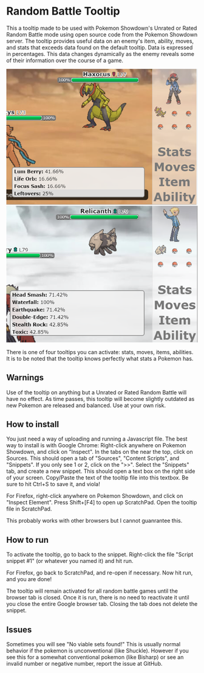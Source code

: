 Random Battle Tooltip
========================================================================

This a tooltip made to be used with Pokemon Showdown's Unrated or Rated Random Battle mode using open source code from the Pokemon Showdown server.
The tooltip provides useful data on an enemy's item, ability, moves, and stats that exceeds data found on the default tooltip.
Data is expressed in percentages. This data changes dynamically as the enemy reveals some of their information over the course of a game.

![Screenshot](/screenshots/Haxorus.PNG)
![Screenshot](/screenshots/Moves.PNG)

There is one of four tooltips you can activate: stats, moves, items, abilities.
It is to be noted that the tooltip knows perfectly what stats a Pokemon has.

Warnings
------------------------------------------------------------------------

Use of the tooltip on anything but a Unrated or Rated Random Battle will have no effect.
As time passes, this tooltip will become slightly outdated as new Pokemon are released and balanced. Use at your own risk.

How to install
------------------------------------------------------------------------

You just need a way of uploading and running a Javascript file. The best way to install is with Google Chrome:
Right-click anywhere on Pokemon Showdown, and click on "Inspect". In the tabs on the near the top, click on Sources.
This should open a tab of "Sources", "Content Scripts", and "Snippets". If you only see 1 or 2, click on the ">>".
Select the "Snippets" tab, and create a new snippet. This should open a text box on the right side of your screen.
Copy/Paste the text of the tooltip file into this textbox. Be sure to hit Ctrl+S to save it, and viola!

For Firefox, right-click anywhere on Pokemon Showdown, and click on "Inspect Element". Press Shift+[F4] to open up ScratchPad.
Open the tooltip file in ScratchPad.

This probably works with other browsers but I cannot guanrantee this.

How to run
------------------------------------------------------------------------

To activate the tooltip, go to back to the snippet. Right-click the file "Script snippet #1" (or whatever you named it) and hit run.

For Firefox, go back to ScratchPad, and re-open if necessary. Now hit run, and you are done!

The tooltip will remain activated for all random battle games until the browser tab is closed.
Once it is run, there is no need to reactivate it until you close the entire Google browser tab.
Closing the tab does not delete the snippet.

Issues
------------------------------------------------------------------------

Sometimes you will see "No viable sets found!" This is usually normal behavior if the pokemon is unconventional (like Shuckle).
However if you see this for a somewhat conventional pokemon (like Bisharp) or see an invalid number or negative number, report the issue at GitHub.